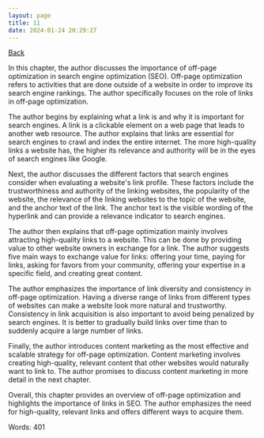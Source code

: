 ```yaml
---
layout: page
title: 11
date: 2024-01-24 20:29:27
---
```


[Back](./)


In this chapter, the author discusses the importance of off-page optimization in search engine optimization (SEO). Off-page optimization refers to activities that are done outside of a website in order to improve its search engine rankings. The author specifically focuses on the role of links in off-page optimization.

The author begins by explaining what a link is and why it is important for search engines. A link is a clickable element on a web page that leads to another web resource. The author explains that links are essential for search engines to crawl and index the entire internet. The more high-quality links a website has, the higher its relevance and authority will be in the eyes of search engines like Google.

Next, the author discusses the different factors that search engines consider when evaluating a website's link profile. These factors include the trustworthiness and authority of the linking websites, the popularity of the website, the relevance of the linking websites to the topic of the website, and the anchor text of the link. The anchor text is the visible wording of the hyperlink and can provide a relevance indicator to search engines.

The author then explains that off-page optimization mainly involves attracting high-quality links to a website. This can be done by providing value to other website owners in exchange for a link. The author suggests five main ways to exchange value for links: offering your time, paying for links, asking for favors from your community, offering your expertise in a specific field, and creating great content.

The author emphasizes the importance of link diversity and consistency in off-page optimization. Having a diverse range of links from different types of websites can make a website look more natural and trustworthy. Consistency in link acquisition is also important to avoid being penalized by search engines. It is better to gradually build links over time than to suddenly acquire a large number of links.

Finally, the author introduces content marketing as the most effective and scalable strategy for off-page optimization. Content marketing involves creating high-quality, relevant content that other websites would naturally want to link to. The author promises to discuss content marketing in more detail in the next chapter.

Overall, this chapter provides an overview of off-page optimization and highlights the importance of links in SEO. The author emphasizes the need for high-quality, relevant links and offers different ways to acquire them.

Words: 401